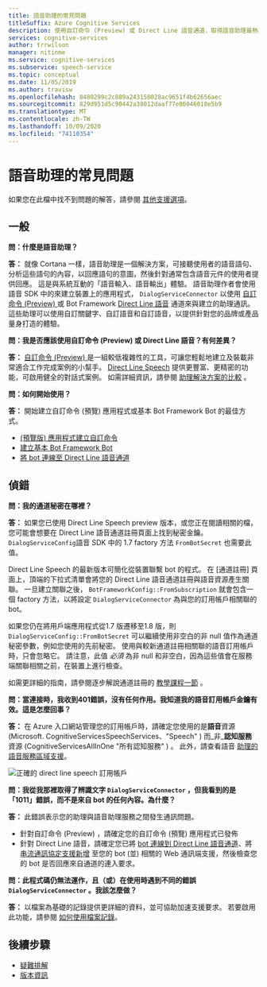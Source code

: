 ```yaml
---
title: 語音助理的常見問題
titleSuffix: Azure Cognitive Services
description: 使用自訂命令 (Preview) 或 Direct Line 語音通道，取得語音助理最熱門問題的解答。
services: cognitive-services
author: trrwilson
manager: nitinme
ms.service: cognitive-services
ms.subservice: speech-service
ms.topic: conceptual
ms.date: 11/05/2019
ms.author: travisw
ms.openlocfilehash: 8480299c2c889a243150028ac9651f4b62656aec
ms.sourcegitcommit: 829d951d5c90442a38012daaf77e86046018e5b9
ms.translationtype: MT
ms.contentlocale: zh-TW
ms.lasthandoff: 10/09/2020
ms.locfileid: "74110354"
---
```

# <a name="voice-assistants-frequently-asked-questions"></a>語音助理的常見問題

如果您在此檔中找不到問題的解答，請參閱 [其他支援選項](support.md)。

## <a name="general"></a>一般

**問：什麼是語音助理？**

**答：** 就像 Cortana 一樣，語音助理是一個解決方案，可接聽使用者的語音語句、分析這些語句的內容，以回應語句的意圖，然後針對通常包含語音元件的使用者提供回應。 這是與系統互動的「語音輸入、語音輸出」體驗。 語音助理作者會使用語音 SDK 中的來建立裝置上的應用程式， `DialogServiceConnector` 以使用 [自訂命令 (Preview) ](custom-commands.md) 或 Bot Framework [Direct Line 語音](direct-line-speech.md) 通道來與建立的助理通訊。 這些助理可以使用自訂關鍵字、自訂語音和自訂語音，以提供針對您的品牌或產品量身打造的體驗。

**問：我是否應該使用自訂命令 (Preview) 或 Direct Line 語音？有何差異？**

**答：** [自訂命令 (Preview) ](custom-commands.md) 是一組較低複雜性的工具，可讓您輕鬆地建立及裝載非常適合工作完成案例的小幫手。 [Direct Line Speech](direct-line-speech.md) 提供更豐富、更精密的功能，可啟用健全的對話式案例。 如需詳細資訊，請參閱 [助理解決方案的比較](voice-assistants.md#choosing-an-assistant-solution) 。

**問：如何開始使用？**

**答：** 開始建立自訂命令 (預覽) 應用程式或基本 Bot Framework Bot 的最佳方式。

- [ (預覽版) 應用程式建立自訂命令](quickstart-custom-speech-commands-create-new.md)
- [建立基本 Bot Framework Bot](https://docs.microsoft.com/azure/bot-service/bot-builder-tutorial-basic-deploy?view=azure-bot-service-4.0)
- [將 bot 連線至 Direct Line 語音通道](https://docs.microsoft.com/azure/bot-service/bot-service-channel-connect-directlinespeech)

## <a name="debugging"></a>偵錯

**問：我的通道秘密在哪裡？**

**答：** 如果您已使用 Direct Line Speech preview 版本，或您正在閱讀相關的檔，您可能會想要在 Direct Line 語音通道註冊頁面上找到秘密金鑰。 `DialogServiceConfig`語音 SDK 中的 1.7 factory 方法 `FromBotSecret` 也需要此值。

Direct Line Speech 的最新版本可簡化從裝置聯繫 bot 的程式。 在 [通道註冊] 頁面上，頂端的下拉式清單會將您的 Direct Line 語音通道註冊與語音資源產生關聯。 一旦建立關聯之後， `BotFrameworkConfig::FromSubscription` 就會包含一個 factory 方法，以將設定 `DialogServiceConnector` 為與您的訂用帳戶相關聯的 bot。

如果您仍在將用戶端應用程式從1.7 版遷移至1.8 版，則 `DialogServiceConfig::FromBotSecret` 可以繼續使用非空白的非 null 值作為通道秘密參數，例如您使用的先前秘密。 使用與較新通道註冊相關聯的語音訂用帳戶時，只會忽略它。 請注意，此值 _必須_ 為非 null 和非空白，因為這些值會在服務端關聯相關之前，在裝置上進行檢查。

如需更詳細的指南，請參閱逐步解說通道註冊的 [教學課程一節](tutorial-voice-enable-your-bot-speech-sdk.md#register-the-direct-line-speech-channel) 。

**問：當連接時，我收到401錯誤，沒有任何作用。我知道我的語音訂用帳戶金鑰有效。這是怎麼回事？**

**答：** 在 Azure 入口網站管理您的訂用帳戶時，請確定您使用的是**語音**資源 (Microsoft. CognitiveServicesSpeechServices、"Speech" ) 而_非_**認知服務**資源 (CognitiveServicesAllInOne "所有認知服務" ) 。 此外，請查看語音 [助理的語音服務區域支援](regions.md#voice-assistants)。

![正確的 direct line speech 訂用帳戶](media/voice-assistants/faq-supported-subscription.png "相容語音訂用帳戶的範例")

**問：我從我那裡取得了辨識文字 `DialogServiceConnector` ，但我看到的是「1011」錯誤，而不是來自 bot 的任何內容。為什麼？**

**答：** 此錯誤表示您的助理與語音助理服務之間發生通訊問題。

- 針對自訂命令 (Preview) ，請確定您的自訂命令 (預覽) 應用程式已發佈
- 針對 Direct Line 語音，請確定您已將 [bot 連線到 Direct Line 語音通道](https://docs.microsoft.com/azure/bot-service/bot-service-channel-connect-directlinespeech)、將 [串流通訊協定支援新增](https://aka.ms/botframework/addstreamingprotocolsupport) 至您的 bot (並) 相關的 Web 通訊端支援，然後檢查您的 bot 是否回應來自通道的連入要求。

**問：此程式碼仍無法運作，且（或）在使用時遇到不同的錯誤 `DialogServiceConnector` 。我該怎麼做？**

**答：** 以檔案為基礎的記錄提供更詳細的資料，並可協助加速支援要求。 若要啟用此功能，請參閱 [如何使用檔案記錄](how-to-use-logging.md)。

## <a name="next-steps"></a>後續步驟

- [疑難排解](troubleshooting.md)
- [版本資訊](releasenotes.md)

